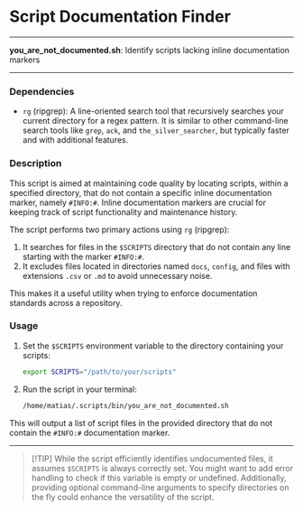 # Script Documentation Finder

---

**you_are_not_documented.sh**: Identify scripts lacking inline documentation markers

---

### Dependencies

- `rg` (ripgrep): A line-oriented search tool that recursively searches your current directory for a regex pattern. It is similar to other command-line search tools like `grep`, `ack`, and `the_silver_searcher`, but typically faster and with additional features.

### Description

This script is aimed at maintaining code quality by locating scripts, within a specified directory, that do not contain a specific inline documentation marker, namely `#INFO:#`. Inline documentation markers are crucial for keeping track of script functionality and maintenance history.

The script performs two primary actions using `rg` (ripgrep):
1. It searches for files in the `$SCRIPTS` directory that do not contain any line starting with the marker `#INFO:#`. 
2. It excludes files located in directories named `docs`, `config`, and files with extensions `.csv` or `.md` to avoid unnecessary noise.

This makes it a useful utility when trying to enforce documentation standards across a repository.

### Usage

1. Set the `$SCRIPTS` environment variable to the directory containing your scripts:
   ```bash
   export SCRIPTS="/path/to/your/scripts"
   ```
2. Run the script in your terminal:
   ```bash
   /home/matias/.scripts/bin/you_are_not_documented.sh
   ```

This will output a list of script files in the provided directory that do not contain the `#INFO:#` documentation marker.

---

> [!TIP] While the script efficiently identifies undocumented files, it assumes `$SCRIPTS` is always correctly set. You might want to add error handling to check if this variable is empty or undefined. Additionally, providing optional command-line arguments to specify directories on the fly could enhance the versatility of the script.